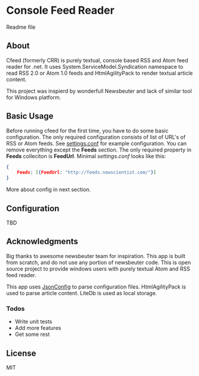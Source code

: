 # Console Feed Reader
Readme file

## About
Cfeed (formerly CRR) is purely textual, console based RSS and Atom feed reader for .net. It uses System.ServiceModel.Syndication namespace to read RSS 2.0 or Atom 1.0 feeds and HtmlAgilityPack to render textual article content.

This project was inspierd by wonderfull Newsbeuter and lack of similar tool for Windows platform.

## Basic Usage
Before running cfeed for the first time, you have to do some basic configuration. The only required configuration consists of list of URL's of RSS or Atom feeds.
See [settings.conf](https://github.com/sveco/CRR/blob/master/CRR/settings.conf) for example configuration. You can remove everything except the **Feeds** section. The only required property in **Feeds** colleciton is **FeedUrl**. Minimal *settings.conf* looks like this:

```json
{
    Feeds: [{FeedUrl: "http://feeds.newscientist.com/"}]
}
```
More about config in next section.

## Configuration
TBD

## Acknowledgments
Big thanks to awesome newsbeuter team for inspiration. This app is built from scratch, and do not use any portion
of newsbeuter code. This is open source project to provide windows users with purely textual Atom and RSS feed reader.

This app uses [JsonConfig](https://github.com/Dynalon/JsonConfig) to parse configuration files.
HtmlAgilityPack is used to parse article content.
LiteDb is used as local storage.

### Todos
+ Write unit tests
+ Add more features
+ Get some rest

License
----

MIT 
